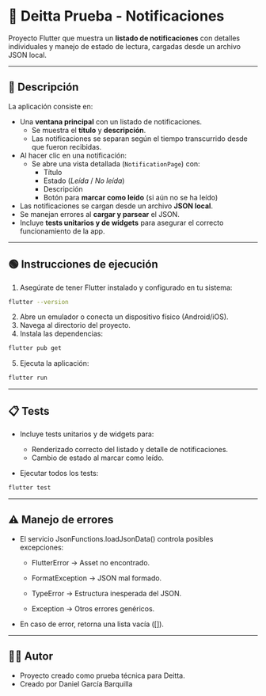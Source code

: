 # 📱 Deitta Prueba - Notificaciones

Proyecto Flutter que muestra un **listado de notificaciones** con detalles individuales y manejo de estado de lectura, cargadas desde un archivo JSON local.

---

## 🚀 Descripción

La aplicación consiste en:

- Una **ventana principal** con un listado de notificaciones.
  - Se muestra el **título** y **descripción**.
  - Las notificaciones se separan según el tiempo transcurrido desde que fueron recibidas.
- Al hacer clic en una notificación:
  - Se abre una vista detallada (`NotificationPage`) con:
    - Título
    - Estado (_Leída_ / _No leída_)
    - Descripción
    - Botón para **marcar como leído** (si aún no se ha leído)
- Las notificaciones se cargan desde un archivo **JSON local**.
- Se manejan errores al **cargar y parsear** el JSON.
- Incluye **tests unitarios y de widgets** para asegurar el correcto funcionamiento de la app.

---

## 🟢 Instrucciones de ejecución

1. Asegúrate de tener Flutter instalado y configurado en tu sistema:

```bash
flutter --version
```

2. Abre un emulador o conecta un dispositivo físico (Android/iOS).
3. Navega al directorio del proyecto.
4. Instala las dependencias:

```bash
flutter pub get
```

5. Ejecuta la aplicación:

```bash
flutter run
```

---

## 📋 Tests

- Incluye tests unitarios y de widgets para:

  - Renderizado correcto del listado y detalle de notificaciones.
  - Cambio de estado al marcar como leído.

- Ejecutar todos los tests:

```bash
flutter test
```

---

## ⚠️ Manejo de errores

- El servicio JsonFunctions.loadJsonData() controla posibles excepciones:

  - FlutterError → Asset no encontrado.

  - FormatException → JSON mal formado.

  - TypeError → Estructura inesperada del JSON.

  - Exception → Otros errores genéricos.

- En caso de error, retorna una lista vacía ([]).

---

## 👨‍💼 Autor

- Proyecto creado como prueba técnica para Deitta.
- Creado por Daniel García Barquilla
